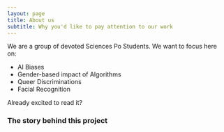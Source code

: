 ```yaml
---
layout: page
title: About us
subtitle: Why you'd like to pay attention to our work
---
```


We are a group of devoted Sciences Po Students. We want to focus here on:

- AI Biases
- Gender-based impact of Algorithms
- Queer Discriminations
- Facial Recognition

Already excited to read it?

### The story behind this project


